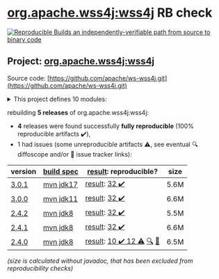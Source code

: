 [org.apache.wss4j:wss4j](https://central.sonatype.com/artifact/org.apache.wss4j/wss4j/versions) RB check
=======

[![Reproducible Builds](https://reproducible-builds.org/images/logos/rb.svg) an independently-verifiable path from source to binary code](https://reproducible-builds.org/)

## Project: [org.apache.wss4j:wss4j](https://central.sonatype.com/artifact/org.apache.wss4j/wss4j/versions)

Source code: [https://github.com/apache/ws-wss4j.git](https://github.com/apache/ws-wss4j.git)

<details><summary>This project defines 10 modules:</summary>

* [org.apache.wss4j:wss4j](https://central.sonatype.com/artifact/org.apache.wss4j/wss4j/3.0.1)
* [org.apache.wss4j:wss4j-bindings](https://central.sonatype.com/artifact/org.apache.wss4j/wss4j-bindings/3.0.1)
* [org.apache.wss4j:wss4j-integration](https://central.sonatype.com/artifact/org.apache.wss4j/wss4j-integration/3.0.1)
* [org.apache.wss4j:wss4j-parent](https://central.sonatype.com/artifact/org.apache.wss4j/wss4j-parent/3.0.1)
* [org.apache.wss4j:wss4j-policy](https://central.sonatype.com/artifact/org.apache.wss4j/wss4j-policy/3.0.1)
* [org.apache.wss4j:wss4j-ws-security-common](https://central.sonatype.com/artifact/org.apache.wss4j/wss4j-ws-security-common/3.0.1)
* [org.apache.wss4j:wss4j-ws-security-dom](https://central.sonatype.com/artifact/org.apache.wss4j/wss4j-ws-security-dom/3.0.1)
* [org.apache.wss4j:wss4j-ws-security-policy-stax](https://central.sonatype.com/artifact/org.apache.wss4j/wss4j-ws-security-policy-stax/3.0.1)
* [org.apache.wss4j:wss4j-ws-security-stax](https://central.sonatype.com/artifact/org.apache.wss4j/wss4j-ws-security-stax/3.0.1)
* [org.apache.wss4j:wss4j-ws-security-web](https://central.sonatype.com/artifact/org.apache.wss4j/wss4j-ws-security-web/3.0.1)
</details>

rebuilding **5 releases** of org.apache.wss4j:wss4j:
- **4** releases were found successfully **fully reproducible** (100% reproducible artifacts :heavy_check_mark:),
- 1 had issues (some unreproducible artifacts :warning:, see eventual :mag: diffoscope and/or :memo: issue tracker links):

| version | [build spec](/BUILDSPEC.md) | [result](https://reproducible-builds.org/docs/jvm/): reproducible? | size |
| -- | --------- | ------ | -- |
| [3.0.1](https://central.sonatype.com/artifact/org.apache.wss4j/wss4j/3.0.1/pom) | [mvn jdk17](wss4j-3.0.1.buildspec) | [result](wss4j-3.0.1.buildinfo): [32 :heavy_check_mark: ](wss4j-3.0.1.buildcompare) | 5.6M |
| [3.0.0](https://central.sonatype.com/artifact/org.apache.wss4j/wss4j/3.0.0/pom) | [mvn jdk11](wss4j-3.0.0.buildspec) | [result](wss4j-3.0.0.buildinfo): [32 :heavy_check_mark: ](wss4j-3.0.0.buildcompare) | 6.6M |
| [2.4.2](https://central.sonatype.com/artifact/org.apache.wss4j/wss4j/2.4.2/pom) | [mvn jdk8](wss4j-2.4.2.buildspec) | [result](wss4j-2.4.2.buildinfo): [32 :heavy_check_mark: ](wss4j-2.4.2.buildcompare) | 5.5M |
| [2.4.1](https://central.sonatype.com/artifact/org.apache.wss4j/wss4j/2.4.1/pom) | [mvn jdk8](wss4j-2.4.1.buildspec) | [result](wss4j-2.4.1.buildinfo): [32 :heavy_check_mark: ](wss4j-2.4.1.buildcompare) | 6.6M |
| [2.4.0](https://central.sonatype.com/artifact/org.apache.wss4j/wss4j/2.4.0/pom) | [mvn jdk8](wss4j-2.4.0.buildspec) | [result](wss4j-2.4.0.buildinfo): [10 :heavy_check_mark:  12 :warning:](wss4j-2.4.0.buildcompare) [:mag:](wss4j-2.4.0.diffoscope) [:memo:](https://github.com/apache/ws-wss4j/commit/39e6356d19fc98c42f74953556738dfaa9b7e01e) | 6.5M |

<i>(size is calculated without javadoc, that has been excluded from reproducibility checks)</i>

